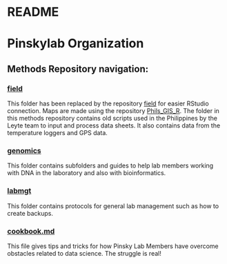 README
================

Pinskylab Organization
======================

Methods Repository navigation:
------------------------------

### [field](https://github.com/pinskylab/field)

This folder has been replaced by the repository [field](https://github.com/pinskylab/field) for easier RStudio connection. Maps are made using the repository [Phils\_GIS\_R](https://github.com/pinskylab/Phils_GIS_R). The folder in this methods repository contains old scripts used in the Philippines by the Leyte team to input and process data sheets. It also contains data from the temperature loggers and GPS data.

### [genomics](https://github.com/pinskylab/pinskylab_methods/tree/master/genomics)

This folder contains subfolders and guides to help lab members working with DNA in the laboratory and also with bioinformatics.

### [labmgt](https://github.com/pinskylab/pinskylab_methods/tree/master/labmgt)

This folder contains protocols for general lab management such as how to create backups.

### [cookbook.md](https://github.com/pinskylab/pinskylab_methods/blob/master/cookbook.md)

This file gives tips and tricks for how Pinsky Lab Members have overcome obstacles related to data science. The struggle is real!
